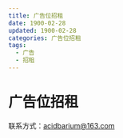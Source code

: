 ```yaml
---
title: 广告位招租
date: 1900-02-28
updated: 1900-02-28
categories: 广告位招租
tags:
  - 广告
  - 招租
---
```


# 广告位招租

联系方式：acidbarium@163.com
